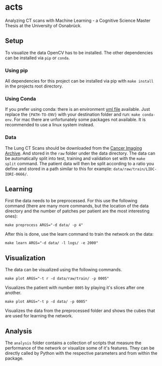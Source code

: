 # acts
Analyzing CT scans with Machine Learning - a Cognitive Science Master Thesis at the University of Osnabrück.

## Setup
To visualize the data OpenCV has to be installed. The other dependencies can be installed via
`pip` or `conda`.

### Using pip
All dependencies for this project can be installed via pip with `make install` in the projects root directory.

### Using Conda
If you prefer using conda: there is an environment [yml file](https://github.com/AndreaSuckro/acts/tree/master/src/acts-env.yml) available. Just replace the `{PATH-TO-ENV}` with your destination folder and run: `make conda-env`. For mac there are unfortunately some packages not available. It is recommended to use a linux system instead.

### Data
The Lung CT Scans should be downloaded from the [Cancer Imaging Archive](https://wiki.cancerimagingarchive.net/display/Public/LIDC-IDRI). And stored in the `raw` folder under the data directory. The data can be automatically split into test, training and validation set with the `make split` command. The patient data will then be split according to a ratio you define and stored in a path similar to this for example: `data/raw/train/LIDC-IDRI-0666/`.

## Learning
First the data needs to be preprocessed. For this use the following command (there are many more commands, but the location of the data directory and the number of patches per patient are the most interesting ones):

`make preprocess ARGS="-d data/ -p 4"`

After this is done, use the learn command to train the network on the data:

`make learn ARGS="-d data/ -l logs/ -e 2000"`

## Visualization
The data can be visualized using the following commands.

`make plot ARGS="-t r -d data/raw/train/ -p 0005"`

Visualizes the patient with number `0005` by playing it's slices after one another.

`make plot ARGS="-t p -d data/ -p 0005"`

Visualizes the data from the preprocessed folder and shows the cubes that are used for learning the network.

## Analysis
The `analysis` folder contains a collection of scripts that measure the performance of the
network or visualize some of it's features. They can be directly called by Python with the
respective parameters and from within the package.
